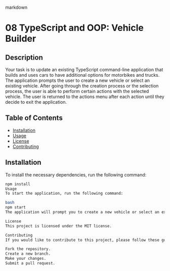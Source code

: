 markdown
# 08 TypeScript and OOP: Vehicle Builder

## Description

Your task is to update an existing TypeScript command-line application that builds and uses cars to have additional options for motorbikes and trucks. The application prompts the user to create a new vehicle or select an existing vehicle. After going through the creation process or the selection process, the user is able to perform certain actions with the selected vehicle. The user is returned to the actions menu after each action until they decide to exit the application.

## Table of Contents
- [Installation](#installation)
- [Usage](#usage)
- [License](#license)
- [Contributing](#contributing)

## Installation

To install the necessary dependencies, run the following command:

```bash
npm install
Usage
To start the application, run the following command:

bash
npm start
The application will prompt you to create a new vehicle or select an existing vehicle. You can choose between car, truck, and motorbike during the creation process. After entering the vehicle information, you can perform actions with the created or selected vehicle.

License
This project is licensed under the MIT license.

Contributing
If you would like to contribute to this project, please follow these guidelines:

Fork the repository.
Create a new branch.
Make your changes.
Submit a pull request.